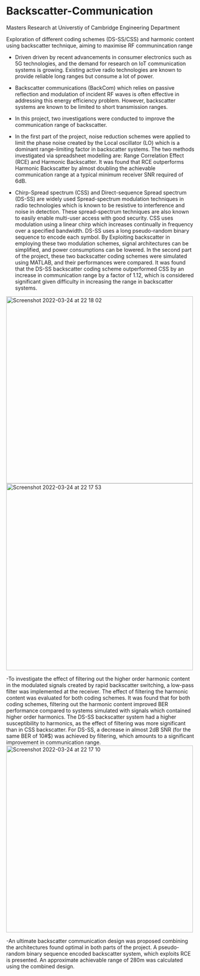 # Backscatter-Communication
Masters Research at Universtiy of Cambridge Engineering Department

Exploration of different coding schemes (DS-SS/CSS) and harmonic content using backscatter technique, aiming to maximise RF communincation range

- Driven driven by recent advancements in consumer electronics such as 5G technologies, and the demand for research on IoT communication systems is growing. Existing active radio technologies are known to provide reliable long ranges but consume a lot of power. 
- Backscatter communications (BackCom) which relies on passive reflection and modulation of incident RF waves is often effective in addressing this energy efficiency problem. However, backscatter systems are known to be limited to short transmission ranges. 

- In this project, two investigations were conducted to improve the communication range of backscatter.
- In the first part of the project, noise reduction schemes were applied to limit the phase noise created by the Local oscillator (LO) which is a dominant range-limiting factor in backscatter systems. The two methods investigated via spreadsheet modelling are: Range Correlation Effect (RCE) and Harmonic Backscatter. It was found that RCE outperforms Harmonic Backscatter by almost doubling the achievable communication range at a typical minimum receiver SNR required of 6dB.
- Chirp-Spread spectrum (CSS) and Direct-sequence Spread spectrum (DS-SS) are widely used Spread-spectrum modulation techniques in radio technologies which is known to be resistive to interference and noise in detection. These spread-spectrum techniques are also known to easily enable multi-user access with good security. CSS uses modulation using a linear chirp which increases continually in frequency over a specified bandwidth. DS-SS uses a long pseudo-random binary sequence to encode each symbol. By Exploiting backscatter in employing these two modulation schemes, signal architectures can be simplified, and power consumptions can be lowered. In the second part of the project, these two backscatter coding schemes were simulated using MATLAB, and their performances were compared. It was found that the DS-SS backscatter coding scheme outperformed CSS by an increase in communication range by a factor of 1.12, which is considered significant given difficulty in increasing the range in backscatter systems.
<img width="500" alt="Screenshot 2022-03-24 at 22 18 02" src="https://user-images.githubusercontent.com/71874390/160041582-d493af81-4ff6-4210-a7e4-8d778090f96d.png">
<img width="500" alt="Screenshot 2022-03-24 at 22 17 53" src="https://user-images.githubusercontent.com/71874390/160041636-c8d297c7-49d4-48c9-b880-6865b5fc4ce6.png">

-To investigate the effect of filtering out the higher order harmonic content in the modulated signals created by rapid backscatter switching, a low-pass filter was implemented at the receiver. The effect of filtering the harmonic content was evaluated for both coding schemes. It was found that for both coding schemes, filtering out the harmonic content improved BER performance compared to systems simulated with signals which contained higher order harmonics. The DS-SS backscatter system had a higher susceptibility to harmonics, as the effect of filtering was more significant than in CSS backscatter. For DS-SS, a decrease in almost 2dB SNR (for the same BER of 10#$) was achieved by filtering, which amounts to a significant improvement in communication range.
<img width="500" alt="Screenshot 2022-03-24 at 22 17 10" src="https://user-images.githubusercontent.com/71874390/160041680-fea96eaf-a5ab-49c0-bd81-6795901c06f1.png">



-An ultimate backscatter communication design was proposed combining the architectures found optimal in both parts of the project. A pseudo-random binary sequence encoded backscatter system, which exploits RCE is presented. An approximate achievable range of 280m was calculated using the combined design.
